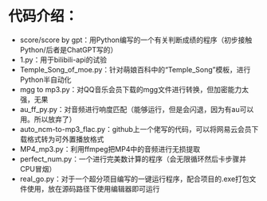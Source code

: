 # 代码介绍：
* score/score by gpt：用Python编写的一个有关判断成绩的程序（初步接触Python/后者是ChatGPT写的）
* 1.py：用于bilibili-api的试验
* Temple_Song_of_moe.py：针对萌娘百科中的“Temple_Song”模板，进行Python半自动化
* mgg to mp3.py：对QQ音乐会员下载的mgg文件进行转换，但加密能力太强，无果
* au_ff_py.py：对音频进行响度匹配（能够运行，但是会闪退，因为有au可以用。所以放弃了）
* auto_ncm-to-mp3_flac.py：github上一个佬写的代码，可以将网易云会员下载格式转为可外置播放格式
* MP4_mp3.py：利用ffmpeg把MP4中的音频进行无损提取
* perfect_num.py：一个进行完美数计算的程序（会无限循环然后卡步骤并CPU冒烟）
* real_go.py：对于一个超分项目编写的一键运行程序，配合项目的.exe打包文件使用，放在源码路径下使用编辑器即可运行
